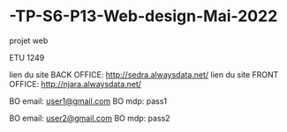 # -TP-S6-P13-Web-design-Mai-2022
projet web 



ETU 1249

lien du site BACK OFFICE:  http://sedra.alwaysdata.net/
lien du site FRONT OFFICE:  http://njara.alwaysdata.net/

BO email: user1@gmail.com
BO mdp: pass1


BO email: user2@gmail.com
BO mdp: pass2

